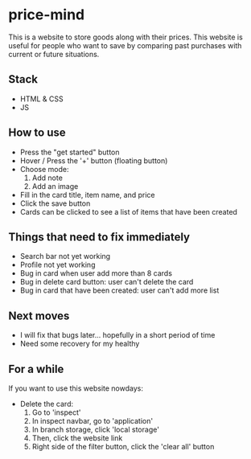 # price-mind
This is a website to store goods along with their prices. 
This website is useful for people who want to save by comparing past purchases with current or future situations.

## Stack
- HTML & CSS
- JS

## How to use
- Press the "get started" button
- Hover / Press the '+' button (floating button)
- Choose mode:
  1. Add note
  2. Add an image
- Fill in the card title, item name, and price
- Click the save button
- Cards can be clicked to see a list of items that have been created

## Things that need to fix immediately
- Search bar not yet working
- Profile not yet working
- Bug in card when user add more than 8 cards
- Bug in delete card button: user can't delete the card
- Bug in card that have been created: user can't add more list 

## Next moves
- I will fix that bugs later... hopefully in a short period of time
- Need some recovery for my healthy


## For a while
If you want to use this website nowdays:
- Delete the card:
  1. Go to 'inspect'
  2. In inspect navbar, go to 'application'
  3. In branch storage, click 'local storage'
  4. Then, click the website link
  5. Right side of the filter button, click the 'clear all' button 
